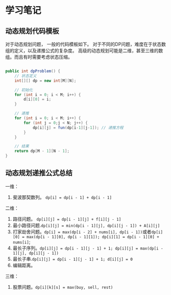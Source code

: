 # 学习笔记

## 动态规划代码模板

对于动态规划问题， 一般的代码模板如下。 对于不同的DP问题，难度在于状态数组的定义，以及递推公式的复杂度。
高级的动态规划可能是二维，甚至三维的数组。而且有时需要考虑状态压缩。

```java

public int dpProblem() {
    // 状态定义
    int[][] dp = new int[M][N];

    // 初始化
    for (int i = 0; i < M; i++) {
        d[i][0] = i;
    }

    // 递推
    for (int i = 0; i < M; i++) {
        for (int j = 0;j < N; j++) {
            dp[i][j] = fun(dp[i-1][j-1]); // 递推方程
        }
    }

    // 结果
    return dp[M - 1][N - 1];
}

```

## 动态规划递推公式总结


一维：
1. 斐波那契数列。 `dp[i] = dp[i - 1] + dp[i - 1]`

二维：
1. 路径问题。 `dp[i][j] = dp[i - 1][j] + f[i][j - 1]`
2. 最小路径问题.`dp[i][j] = min(dp[i - 1][j], dp[i][j - 1]) + A[i][j]`
3. 打家劫舍问题。`dp[i] = max(dp[i - 2] + nums[i], dp[i - 1])`或者`dp[i][0] = max(dp[i - 1][0], dp[i - 1][1]); dp[i][1] = dp[i - 1][0] + nums[i]`;
4. 最长子序列。`dp[i][j] = dp[i - 1][j - 1] + 1; dp[i][j] = max(dp[i - 1][j], dp[i][j - 1])`
5. 最长子串.`dp[i][j] = dp[i - 1][j - 1] + 1; d[i][j] = 0`
6. 编辑距离。

三维：
1. 股票问题。`dp[i][k][s] = max(buy, sell, rest)`